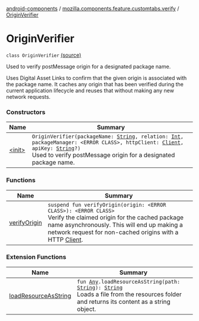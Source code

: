 [android-components](../../index.md) / [mozilla.components.feature.customtabs.verify](../index.md) / [OriginVerifier](./index.md)

# OriginVerifier

`class OriginVerifier` [(source)](https://github.com/mozilla-mobile/android-components/blob/master/components/feature/customtabs/src/main/java/mozilla/components/feature/customtabs/verify/OriginVerifier.kt#L34)

Used to verify postMessage origin for a designated package name.

Uses Digital Asset Links to confirm that the given origin is associated with the package name.
It caches any origin that has been verified during the current application
lifecycle and reuses that without making any new network requests.

### Constructors

| Name | Summary |
|---|---|
| [&lt;init&gt;](-init-.md) | `OriginVerifier(packageName: `[`String`](https://kotlinlang.org/api/latest/jvm/stdlib/kotlin/-string/index.html)`, relation: `[`Int`](https://kotlinlang.org/api/latest/jvm/stdlib/kotlin/-int/index.html)`, packageManager: <ERROR CLASS>, httpClient: `[`Client`](../../mozilla.components.concept.fetch/-client/index.md)`, apiKey: `[`String`](https://kotlinlang.org/api/latest/jvm/stdlib/kotlin/-string/index.html)`?)`<br>Used to verify postMessage origin for a designated package name. |

### Functions

| Name | Summary |
|---|---|
| [verifyOrigin](verify-origin.md) | `suspend fun verifyOrigin(origin: <ERROR CLASS>): <ERROR CLASS>`<br>Verify the claimed origin for the cached package name asynchronously. This will end up making a network request for non-cached origins with a HTTP [Client](../../mozilla.components.concept.fetch/-client/index.md). |

### Extension Functions

| Name | Summary |
|---|---|
| [loadResourceAsString](../../mozilla.components.support.test.file/kotlin.-any/load-resource-as-string.md) | `fun `[`Any`](https://kotlinlang.org/api/latest/jvm/stdlib/kotlin/-any/index.html)`.loadResourceAsString(path: `[`String`](https://kotlinlang.org/api/latest/jvm/stdlib/kotlin/-string/index.html)`): `[`String`](https://kotlinlang.org/api/latest/jvm/stdlib/kotlin/-string/index.html)<br>Loads a file from the resources folder and returns its content as a string object. |
